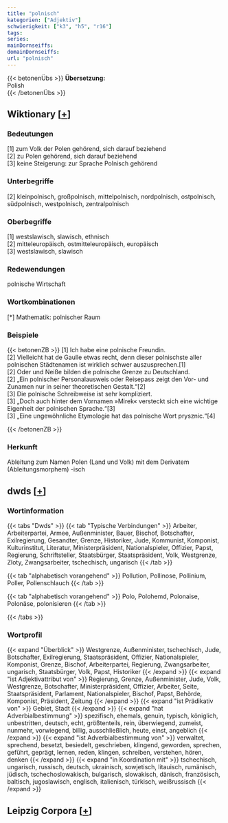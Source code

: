 ```yaml
---
title: "polnisch"
kategorien: ["Adjektiv"]
schwierigkeit: ["k3", "h5", "r16"]
tags:
series:
mainDornseiffs:
domainDornseiffs:
url: "polnisch"
---
```


{{< betonenÜbs >}}
**Übersetzung:**  
Polish  
{{< /betonenÜbs >}}

## Wiktionary [[+](https://de.wiktionary.org/wiki/polnisch)]

### Bedeutungen
[1] zum Volk der Polen gehörend, sich darauf beziehend  
[2] zu Polen gehörend, sich darauf beziehend  
[3] keine Steigerung: zur Sprache Polnisch gehörend  

### Unterbegriffe
[2] kleinpolnisch, großpolnisch, mittelpolnisch, nordpolnisch, ostpolnisch, südpolnisch, westpolnisch, zentralpolnisch  

### Oberbegriffe
[1] westslawisch, slawisch,  ethnisch  
[2] mitteleuropäisch, ostmitteleuropäisch, europäisch  
[3] westslawisch, slawisch  

### Redewendungen
polnische Wirtschaft  

### Wortkombinationen
[*] Mathematik: polnischer Raum  

### Beispiele
{{< betonenZB >}}
[1] Ich habe eine polnische Freundin.  
[2] Vielleicht hat de Gaulle etwas recht, denn dieser polnischste aller polnischen Städtenamen ist wirklich schwer auszusprechen.[1]  
[2] Oder und Neiße bilden die polnische Grenze zu Deutschland.  
[2] „Ein polnischer Personalausweis oder Reisepass zeigt den Vor- und Zunamen nur in seiner theoretischen Gestalt.“[2]  
[3] Die polnische Schreibweise ist sehr kompliziert.  
[3] „Doch auch hinter dem Vornamen »Mirek« versteckt sich eine wichtige Eigenheit der polnischen Sprache.“[3]  
[3] „Eine ungewöhnliche Etymologie hat das polnische Wort prysznic.“[4]  

{{< /betonenZB >}}
### Herkunft
Ableitung zum Namen Polen (Land und Volk) mit dem Derivatem (Ableitungsmorphem) -isch  



## dwds [[+](https://www.dwds.de/wb/polnisch)]

### Wortinformation
{{< tabs "Dwds" >}}
{{< tab "Typische Verbindungen" >}}
Arbeiter, Arbeiterpartei, Armee, Außenminister, Bauer, Bischof, Botschafter, Exilregierung, Gesandter, Grenze, Historiker, Jude, Kommunist, Komponist, Kulturinstitut, Literatur, Ministerpräsident, Nationalspieler, Offizier, Papst, Regierung, Schriftsteller, Staatsbürger, Staatspräsident, Volk, Westgrenze, Zloty, Zwangsarbeiter, tschechisch, ungarisch
{{< /tab >}}

{{< tab "alphabetisch vorangehend" >}}
Pollution, Pollinose, Pollinium, Poller, Pollenschlauch
{{< /tab >}}

{{< tab "alphabetisch vorangehend" >}}
Polo, Polohemd, Polonaise, Polonäse, polonisieren
{{< /tab >}}

{{< /tabs >}}

### Wortprofil
{{< expand "Überblick" >}} Westgrenze, Außenminister, tschechisch, Jude, Botschafter, Exilregierung, Staatspräsident, Offizier, Nationalspieler, Komponist, Grenze, Bischof, Arbeiterpartei, Regierung, Zwangsarbeiter, ungarisch, Staatsbürger, Volk, Papst, Historiker {{< /expand >}}
{{< expand "ist Adjektivattribut von" >}} Regierung, Grenze, Außenminister, Jude, Volk, Westgrenze, Botschafter, Ministerpräsident, Offizier, Arbeiter, Seite, Staatspräsident, Parlament, Nationalspieler, Bischof, Papst, Behörde, Komponist, Präsident, Zeitung {{< /expand >}}
{{< expand "ist Prädikativ von" >}} Gebiet, Stadt {{< /expand >}}
{{< expand "hat Adverbialbestimmung" >}} spezifisch, ehemals, genuin, typisch, königlich, unbestritten, deutsch, echt, größtenteils, rein, überwiegend, zumeist, nunmehr, vorwiegend, billig, ausschließlich, heute, einst, angeblich {{< /expand >}}
{{< expand "ist Adverbialbestimmung von" >}} verwaltet, sprechend, besetzt, besiedelt, geschrieben, klingend, geworden, sprechen, geführt, geprägt, lernen, reden, klingen, schreiben, verstehen, hören, denken {{< /expand >}}
{{< expand "in Koordination mit" >}} tschechisch, ungarisch, russisch, deutsch, ukrainisch, sowjetisch, litauisch, rumänisch, jüdisch, tschechoslowakisch, bulgarisch, slowakisch, dänisch, französisch, baltisch, jugoslawisch, englisch, italienisch, türkisch, weißrussisch {{< /expand >}}

## Leipzig Corpora [[+](https://corpora.uni-leipzig.de/en/res?word=polnisch&corpusId=deu_newscrawl-public_2018)]

